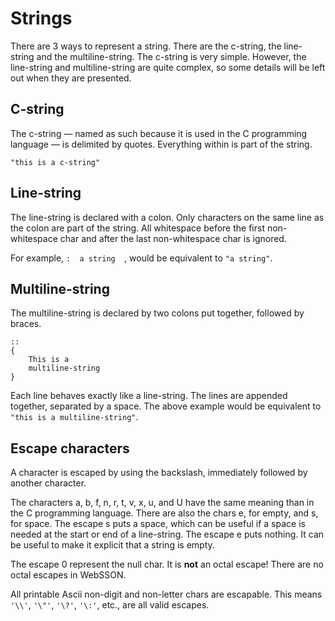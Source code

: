 ---
---
<style>pre{tab-size:4;}</style>

# Strings

There are 3 ways to represent a string. There are the c-string, the line-string
and the multiline-string. The c-string is very simple. However, the line-string
and multiline-string are quite complex, so some details will be left out when
they are presented.

## C-string

The c-string &mdash; named as such because it is used in the C programming
language &mdash; is delimited by quotes. Everything within is part of the
string.

	"this is a c-string"

## Line-string

The line-string is declared with a colon. Only characters on the same line as
the colon are part of the string. All whitespace before the first non-whitespace
char and after the last non-whitespace char is ignored.

For example, `:  a string  `, would be equivalent to `"a string"`.

## Multiline-string

The multiline-string is declared by two colons put together, followed by braces.

	::
	{
		This is a
		multiline-string
	}

Each line behaves exactly like a line-string. The lines are appended together,
separated by a space. The above example would be equivalent to
`"this is a multiline-string"`.

## Escape characters

A character is escaped by using the backslash, immediately followed by another
character.

The characters a, b, f, n, r, t, v, x, u, and U have the same meaning than in
the C programming language. There are also the chars e, for empty, and s, for
space. The escape s puts a space, which can be useful if a space is needed at
the start or end of a line-string. The escape e puts nothing. It can be useful
to make it explicit that a string is empty.

The escape 0 represent the null char. It is **not** an octal escape! There are
no octal escapes in WebSSON.

All printable Ascii non-digit and non-letter chars are escapable. This means
`'\\'`, `'\"'`, `'\?'`, `'\:'`, etc., are all valid escapes.